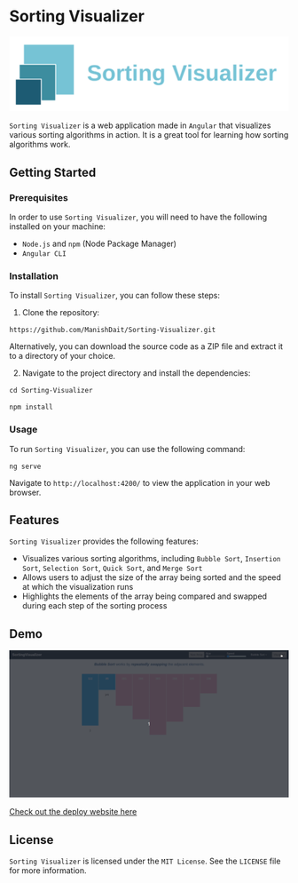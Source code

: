 # Sorting Visualizer

<img src="images/icon.png">

`Sorting Visualizer` is a web application made in `Angular` that visualizes various sorting algorithms in action. It is a great tool for learning how sorting algorithms work.

## Getting Started

### Prerequisites

In order to use `Sorting Visualizer`, you will need to have the following installed on your machine:

- `Node.js` and `npm` (Node Package Manager)
- `Angular CLI`

### Installation

To install `Sorting Visualizer`, you can follow these steps:

1. Clone the repository:

```
https://github.com/ManishDait/Sorting-Visualizer.git
```
Alternatively, you can download the source code as a ZIP file and extract it to a directory of your choice.

2. Navigate to the project directory and install the dependencies:

```
cd Sorting-Visualizer
```
```
npm install
```

### Usage

To run `Sorting Visualizer`, you can use the following command:

```
ng serve
```

Navigate to `http://localhost:4200/` to view the application in your web browser.

## Features

`Sorting Visualizer` provides the following features:

- Visualizes various sorting algorithms, including `Bubble Sort`, `Insertion Sort`, `Selection Sort`, `Quick Sort`, and `Merge Sort`
- Allows users to adjust the size of the array being sorted and the speed at which the visualization runs
- Highlights the elements of the array being compared and swapped during each step of the sorting process

## Demo

![Sorting Visualizer Demo](images/demo.gif)

[Check out the deploy website here](https://manishdait.github.io/Sorting-Visualizer/)


## License

`Sorting Visualizer` is licensed under the `MIT License`. See the `LICENSE` file for more information.




